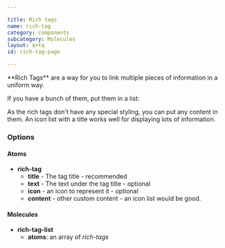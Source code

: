 ```yaml
---

title: Rich tags
name: rich-tag
category: components
subcategory: Molecules
layout: q+tq
id: rich-tag-page

---
```


<div class="lead"><p>**Rich Tags** are a way for you to link multiple pieces of information in a uniform way.</p></div>

<script>
component("rich-tag", {
  "icon": "plane",
  "title": "Award",
  "text": "BSc (Hons)"
});
</script>

If you have a bunch of them, put them in a list:

<script>
component("rich-tag-list", { "atoms": [
  { "rich-tag": {
    "icon": "mortar-board",
    "title": "Creativity",
    "text": "Very creative"
  }},
  { "rich-tag": {
    "icon": "plane",
    "title": "Culture",
    "text": "In spades"
  }},
  { "rich-tag": {
    "icon": "bomb",
    "title": "Environment",
    "text": "Green and healthy"
  }}
]});
</script>

As the rich tags don't have any special styling, you can put any content in them. An icon list with a title works well 
for displaying lots of information.

### Options

#### Atoms

* **rich-tag**
  * **title** - The tag title - recommended
  * **text** - The text under the tag title - optional
  * **icon** - an icon to represent it - optional
  * **content** - other custom content - an icon list would be good.

#### Molecules

* **rich-tag-list**
  * **atoms**: an array of _rich-tags_
